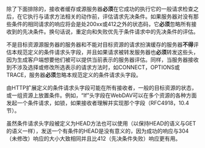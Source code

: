 除了下面排除的，接收者缓存或源服务器**必须**在它成功的执行它的一般请求检查之后，在它执行与请求方法相关的动作前，评估请求先决条件。如果服务器对没有那些条件的相同请求的响应将会是处200xx或412之外的状态码，它**必须**忽略所有接收到的先决条件。换句话说，重定向和失败优先于条件请求中的先决条件的评估。

不是目标资源源服务器的服务器和不能对目标资源的请求扮演缓存的服务器**不得**评估本规范定义的条件请求头字段，并且如果请求被转发服务器也**必须**转发这些头，因为生成客户端想要他们被可以提供当前表示的服务器评估。同样，当服务器接收到不涉及选择或修改所选表示的请求方法时，如CONNECT，OPTIONS或TRACE，服务器**必须**忽略本规范定义的条件请求头字段。

由HTTP扩展定义的条件请求头字段可能在所有接收者，一般的目标资源的状态，或一组资源上放置条件。例如，“If”头字段在WebDAV可以在多个资源的各种方面发起一个条件请求，如锁，如果接收者理解并实现那个字段（RFC4918，10.4节）。

虽然条件请求头字段被定义为HEAD方法也可以使用（以保持HEAD的语义与GET的语义一样），发送一个有条件的HEAD是没有意义的，因为成功的响应与304（未修改）响应的大小大致相同并且比412（先决条件失败）响应更有用。